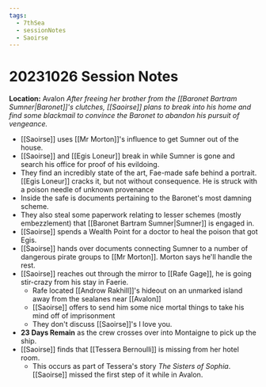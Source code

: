 ```yaml
---
tags:
  - 7thSea
  - sessionNotes
  - Saoirse
---
```

# 20231026 Session Notes
**Location:** Avalon
*After freeing her brother from the [[Baronet Bartram Sumner|Baronet]]'s clutches, [[Saoirse]] plans to break into his home and find some blackmail to convince the Baronet to abandon his pursuit of vengeance.*

- [[Saoirse]] uses [[Mr Morton]]'s influence to get Sumner out of the house.
- [[Saoirse]] and [[Egis Loneur]] break in while Sumner is gone and search his office for proof of his evildoing.
- They find an incredibly state of the art, Fae-made safe behind a portrait.  [[Egis Loneur]] cracks it, but not without consequence.  He is struck with a poison needle of unknown provenance
- Inside the safe is documents pertaining to the Baronet's most damning scheme.
- They also steal some paperwork relating to lesser schemes (mostly embezzlement) that [[Baronet Bartram Sumner|Sumner]] is engaged in.
- [[Saoirse]] spends a Wealth Point for a doctor to heal the poison that got Egis.
- [[Saoirse]] hands over documents connecting Sumner to a number of dangerous pirate groups to [[Mr Morton]].  Morton says he'll handle the rest.
- [[Saoirse]] reaches out through the mirror to [[Rafe Gage]], he is going stir-crazy from his stay in Faerie.
	- Rafe located [[Androw Rakhill]]'s hideout on an unmarked island away from the sealanes near [[Avalon]]
	- [[Saoirse]] offers to send him some nice mortal things to take his mind off of imprisonment
	- They don't discuss [[Saoirse]]'s I love you.
- **23 Days Remain** as the crew crosses over into Montaigne to pick up the ship.
- [[Saoirse]] finds that [[Tessera Bernoulli]] is missing from her hotel room.
	- This occurs as part of Tessera's story *The Sisters of Sophia*.  [[Saoirse]] missed the first step of it while in Avalon.